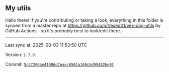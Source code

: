 ## My utils

Hello there! If you're contributing or taking a look, everything in this folder
is synced from a master repo at https://github.com/Vexed01/vex-cog-utils by GitHub Actions -
so it's probably best to look/edit there.

---

Last sync at: 2025-08-03 11:53:50 UTC

Version: `2.7.0`

Commit: [`5c472064e41086d7eaec6561a160cbd95482be9f`](https://github.com/Vexed01/vex-cog-utils/commit/5c472064e41086d7eaec6561a160cbd95482be9f)
